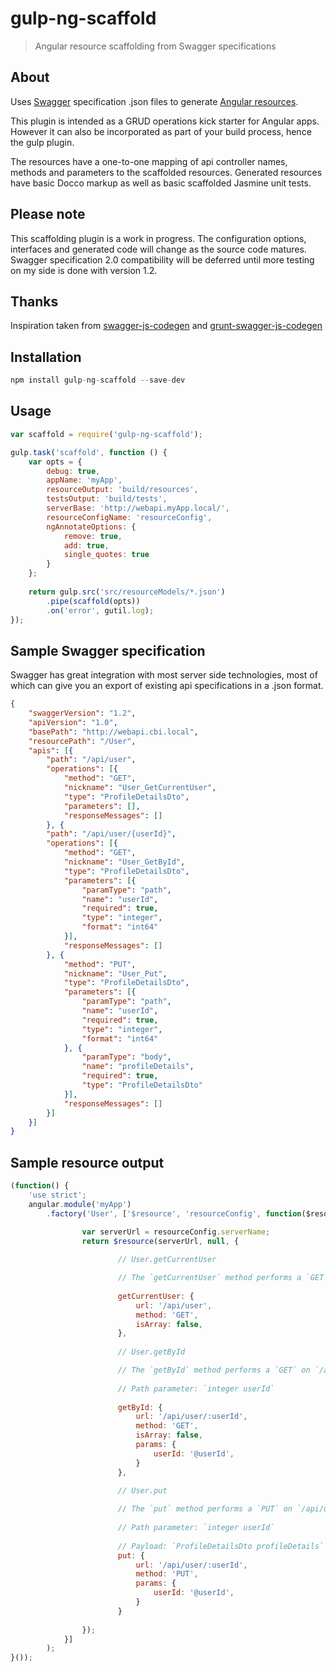 gulp-ng-scaffold
================
> Angular resource scaffolding from Swagger specifications


## About

Uses [Swagger](http://swagger.io/) specification .json files to generate [Angular resources](https://docs.angularjs.org/api/ngResource/service/$resource).

This plugin is intended as a GRUD operations kick starter for Angular apps. However it can also be incorporated as part of your build process, hence the gulp plugin. 

The resources have a one-to-one mapping of api controller names, methods and parameters to the scaffolded resources. 
Generated resources have basic Docco markup as well as basic scaffolded Jasmine unit tests. 

## Please note
This scaffolding plugin is a work in progress. The configuration options, interfaces and generated code will change as the source code matures.
Swagger specification 2.0 compatibility will be deferred until more testing on my side is done with version 1.2.

## Thanks
Inspiration taken from [swagger-js-codegen](https://www.npmjs.org/package/swagger-js-codegen) and [grunt-swagger-js-codegen](https://www.npmjs.org/package/grunt-swagger-js-codegen)

## Installation 
```js
npm install gulp-ng-scaffold --save-dev
```
## Usage 
```js
var scaffold = require('gulp-ng-scaffold');

gulp.task('scaffold', function () {
    var opts = {
        debug: true,
        appName: 'myApp',
        resourceOutput: 'build/resources',
        testsOutput: 'build/tests',
        serverBase: 'http://webapi.myApp.local/',
        resourceConfigName: 'resourceConfig',
        ngAnnotateOptions: {
            remove: true,
            add: true,
            single_quotes: true
        }
    };
    
    return gulp.src('src/resourceModels/*.json')
        .pipe(scaffold(opts))
        .on('error', gutil.log);
});
```
## Sample Swagger specification 
Swagger has great integration with most server side technologies, most of which can give you an export of existing api specifications in a .json format. 
```json
{
    "swaggerVersion": "1.2",
    "apiVersion": "1.0",
    "basePath": "http://webapi.cbi.local",
    "resourcePath": "/User",
    "apis": [{
        "path": "/api/user",
        "operations": [{
            "method": "GET",
            "nickname": "User_GetCurrentUser",
            "type": "ProfileDetailsDto",
            "parameters": [],
            "responseMessages": []
        }, {
        "path": "/api/user/{userId}",
        "operations": [{
            "method": "GET",
            "nickname": "User_GetById",
            "type": "ProfileDetailsDto",
            "parameters": [{
                "paramType": "path",
                "name": "userId",
                "required": true,
                "type": "integer",
                "format": "int64"
            }],
            "responseMessages": []
        }, {
            "method": "PUT",
            "nickname": "User_Put",
            "type": "ProfileDetailsDto",
            "parameters": [{
                "paramType": "path",
                "name": "userId",
                "required": true,
                "type": "integer",
                "format": "int64"
            }, {
                "paramType": "body",
                "name": "profileDetails",
                "required": true,
                "type": "ProfileDetailsDto"
            }],
            "responseMessages": []
        }]
    }]
}
```

## Sample resource output
```js
(function() {
    'use strict';
    angular.module('myApp')
        .factory('User', ['$resource', 'resourceConfig', function($resource, resourceConfig) {

                var serverUrl = resourceConfig.serverName;
                return $resource(serverUrl, null, {
                    
                        // User.getCurrentUser

                        // The `getCurrentUser` method performs a `GET` on `/api/user`
                        
                        getCurrentUser: { 
                            url: '/api/user', 
                            method: 'GET',
                            isArray: false,
                        },
                    
                        // User.getById

                        // The `getById` method performs a `GET` on `/api/user/:userId`
                        
                        // Path parameter: `integer userId`
                        
                        getById: { 
                            url: '/api/user/:userId', 
                            method: 'GET',
                            isArray: false,
                            params: {
                                userId: '@userId',
                            }
                        },
                    
                        // User.put

                        // The `put` method performs a `PUT` on `/api/user/:userId`
                        
                        // Path parameter: `integer userId`
                        
                        // Payload: `ProfileDetailsDto profileDetails`
                        put: { 
                            url: '/api/user/:userId', 
                            method: 'PUT',
                            params: {
                                userId: '@userId',
                            }
                        }
                    
                });
            }]
        );
}());
```


